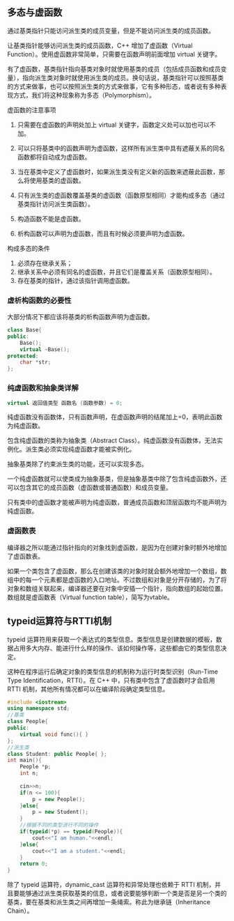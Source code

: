## 多态与虚函数

通过基类指针只能访问派生类的成员变量，但是不能访问派生类的成员函数。

让基类指针能够访问派生类的成员函数，C++ 增加了虚函数（Virtual Function）。使用虚函数非常简单，只需要在函数声明前面增加 virtual 关键字。

有了虚函数，基类指针指向基类对象时就使用基类的成员（包括成员函数和成员变量），指向派生类对象时就使用派生类的成员。换句话说，基类指针可以按照基类的方式来做事，也可以按照派生类的方式来做事，它有多种形态，或者说有多种表现方式，我们将这种现象称为多态（Polymorphism）。

虚函数的注意事项
1. 只需要在虚函数的声明处加上 virtual 关键字，函数定义处可以加也可以不加。

2. 可以只将基类中的函数声明为虚函数，这样所有派生类中具有遮蔽关系的同名函数都将自动成为虚函数。

3. 当在基类中定义了虚函数时，如果派生类没有定义新的函数来遮蔽此函数，那么将使用基类的虚函数。

4. 只有派生类的虚函数覆盖基类的虚函数（函数原型相同）才能构成多态（通过基类指针访问派生类函数）。

5. 构造函数不能是虚函数。

6. 析构函数可以声明为虚函数，而且有时候必须要声明为虚函数。

构成多态的条件
1. 必须存在继承关系；
2. 继承关系中必须有同名的虚函数，并且它们是覆盖关系（函数原型相同）。
3. 存在基类的指针，通过该指针调用虚函数。

### 虚析构函数的必要性
大部分情况下都应该将基类的析构函数声明为虚函数。
```c++
class Base{
public:
    Base();
    virtual ~Base();
protected:
    char *str;
};
```
### 纯虚函数和抽象类详解
```c++
virtual 返回值类型 函数名 (函数参数) = 0;
```
纯虚函数没有函数体，只有函数声明，在虚函数声明的结尾加上=0，表明此函数为纯虚函数。

包含纯虚函数的类称为抽象类（Abstract Class）。纯虚函数没有函数体，无法实例化。派生类必须实现纯虚函数才能被实例化。

抽象基类除了约束派生类的功能，还可以实现多态。

一个纯虚函数就可以使类成为抽象基类，但是抽象基类中除了包含纯虚函数外，还可以包含其它的成员函数（虚函数或普通函数）和成员变量。

只有类中的虚函数才能被声明为纯虚函数，普通成员函数和顶层函数均不能声明为纯虚函数。

### 虚函数表
编译器之所以能通过指针指向的对象找到虚函数，是因为在创建对象时额外地增加了虚函数表。

如果一个类包含了虚函数，那么在创建该类的对象时就会额外地增加一个数组，数组中的每一个元素都是虚函数的入口地址。不过数组和对象是分开存储的，为了将对象和数组关联起来，编译器还要在对象中安插一个指针，指向数组的起始位置。数组就是虚函数表（Virtual function table），简写为vtable。

## typeid运算符与RTTI机制
typeid 运算符用来获取一个表达式的类型信息。类型信息是创建数据的模板，数据占用多大内存、能进行什么样的操作、该如何操作等，这些都由它的类型信息决定。

这种在程序运行后确定对象的类型信息的机制称为运行时类型识别（Run-Time Type Identification，RTTI）。在 C++ 中，只有类中包含了虚函数时才会启用 RTTI 机制，其他所有情况都可以在编译阶段确定类型信息。
```c++
#include <iostream>
using namespace std;
//基类
class People{
public:
    virtual void func(){ }
};
//派生类
class Student: public People{ };
int main(){
    People *p;
    int n;
  
    cin>>n;
    if(n <= 100){
        p = new People();
    }else{
        p = new Student();
    }
    //根据不同的类型进行不同的操作
    if(typeid(*p) == typeid(People)){
        cout<<"I am human."<<endl;
    }else{
        cout<<"I am a student."<<endl;
    }
    return 0;
}
```
除了 typeid 运算符，dynamic_cast 运算符和异常处理也依赖于 RTTI 机制，并且要能够通过派生类获取基类的信息，或者说要能够判断一个类是否是另一个类的基类，要在基类和派生类之间再增加一条绳索。称此为继承链（Inheritance Chain）。